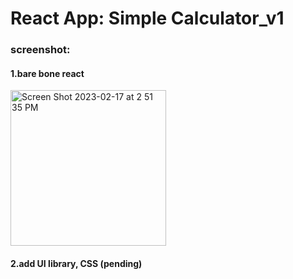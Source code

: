 # React App: Simple Calculator_v1

### screenshot: 
#### 1.bare bone react

<img width="249" alt="Screen Shot 2023-02-17 at 2 51 35 PM" src="https://user-images.githubusercontent.com/92821560/219812316-c9d2e04e-667a-4751-bbc1-eb37dee957d1.png">

#### 2.add UI library, CSS (pending)
